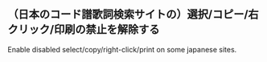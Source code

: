 ## （日本のコード譜歌詞検索サイトの）選択/コピー/右クリック/印刷の禁止を解除する
Enable disabled select/copy/right-click/print on some japanese sites.
